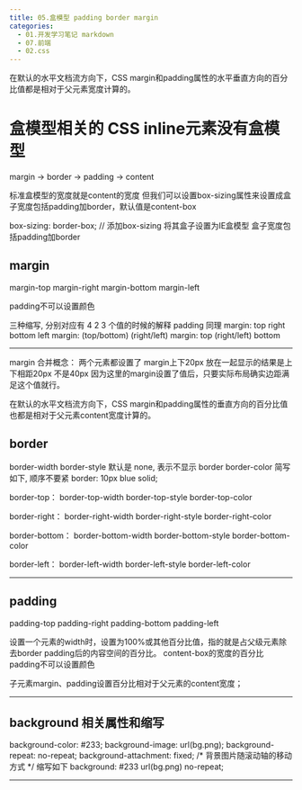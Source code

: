 ```yaml
---
title: 05.盒模型 padding border margin
categories:
  - 01.开发学习笔记 markdown
  - 07.前端
  - 02.css
---
```


在默认的水平文档流方向下，CSS margin和padding属性的水平垂直方向的百分比值都是相对于父元素宽度计算的。

# 盒模型相关的 CSS    inline元素没有盒模型

margin -> border -> padding -> content

标准盒模型的宽度就是content的宽度
但我们可以设置box-sizing属性来设置成盒子宽度包括padding加border，默认值是content-box

box-sizing: border-box; // 添加box-sizing 将其盒子设置为IE盒模型 盒子宽度包括padding加border

## margin
margin-top
margin-right
margin-bottom
margin-left

padding不可以设置颜色 

三种缩写, 分别对应有 4 2 3 个值的时候的解释
padding 同理
margin: top  right  bottom  left
margin: (top/bottom)  (right/left)
margin: top  (right/left)  bottom

------------------
margin 合并概念：
两个元素都设置了 margin上下20px  放在一起显示的结果是上下相距20px 不是40px  因为这里的margin设置了值后，只要实际布局确实边距满足这个值就行。

在默认的水平文档流方向下，CSS margin和padding属性的垂直方向的百分比值也都是相对于父元素content宽度计算的。

## border

border-width
border-style    默认是 none, 表示不显示 border
border-color
简写如下, 顺序不要紧
border: 10px blue solid;


border-top：
border-top-width
border-top-style
border-top-color

border-right：
border-right-width
border-right-style
border-right-color

border-bottom：
border-bottom-width
border-bottom-style
border-bottom-color

border-left：
border-left-width
border-left-style
border-left-color

------------------

## padding
padding-top
padding-right
padding-bottom
padding-left

设置一个元素的width时，设置为100%或其他百分比值，指的就是占父级元素除去border padding后的内容空间的百分比。 content-box的宽度的百分比
padding不可以设置颜色 


子元素margin、padding设置百分比相对于父元素的content宽度；


------------------

## background 相关属性和缩写
background-color: #233;
background-image: url(bg.png);
background-repeat: no-repeat;
background-attachment: fixed; /* 背景图片随滚动轴的移动方式 */
缩写如下
background: #233 url(bg.png) no-repeat;

------------------


